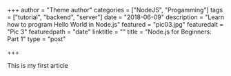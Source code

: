 +++
author = "Theme author"
categories = ["NodeJS", "Progamming"]
tags = ["tutorial", "backend", "server"]
date = "2018-06-09"
description = "Learn how to program Hello World in Node.js"
featured = "pic03.jpg"
featuredalt = "Pic 3"
featuredpath = "date"
linktitle = ""
title = "Node.js for Beginners: Part 1"
type = "post"

+++


This is my first article